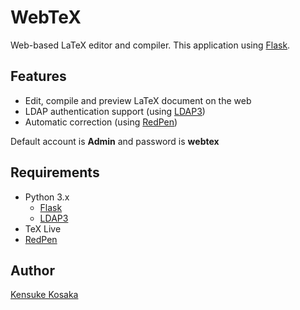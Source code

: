 # WebTeX
Web-based LaTeX editor and compiler.
This application using [Flask](https://github.com/mitsuhiko/flask "https://github.com/mitsuhiko/flask").

## Features
- Edit, compile and preview LaTeX document on the web
- LDAP authentication support (using [LDAP3](https://github.com/cannatag/ldap3 "https://github.com/cannatag/ldap3"))
- Automatic correction (using [RedPen](https://github.com/redpen-cc/redpen/ "https://github.com/redpen-cc/redpen/"))

Default account is **Admin** and password is **webtex**

## Requirements
- Python 3.x
  - [Flask](https://github.com/mitsuhiko/flask "https://github.com/mitsuhiko/flask")
  - [LDAP3](https://github.com/cannatag/ldap3 "https://github.com/cannatag/ldap3")
- TeX Live
- [RedPen](https://github.com/redpen-cc/redpen/ "https://github.com/redpen-cc/redpen/")

## Author
[Kensuke Kosaka](https://github.com/trileg "https://github.com/trileg")